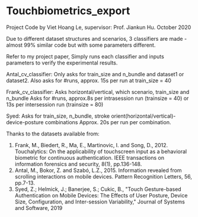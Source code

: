 # Touchbiometrics_export
Project Code by Viet Hoang Le, supervisor: Prof. Jiankun Hu. October 2020

Due to different dataset structures and scenarios, 3 classifiers are made - almost 99% similar code
but with some parameters different.

Refer to my project paper, Simply runs each classifier and inputs parameters to verify the experimental results.

Antal_cv_classifier:
    Only asks for train_size and n_bundle and dataset1 or dataset2.
    Also asks for #runs, approx. 15s per run at train_size = 40

Frank_cv_classifier:
    Asks horizontal/vertical, which scenario, train_size and n_bundle
    Asks for #runs, approx.8s per intrasession run (trainsize = 40) or 13s per intersession run (trainsize = 80)


Syed:
    Asks for train_size, n_bundle, stroke orient(horizontal/vertical)-device-posture combinations
    Approx. 20s per run per combination.

Thanks to the datasets available from:
1)	Frank, M., Biedert, R., Ma, E., Martinovic, I. and Song, D., 2012. Touchalytics: On the applicability of touchscreen input as a behavioral biometric for continuous authentication. IEEE transactions on information forensics and security, 8(1), pp.136-148.
2)	Antal, M., Bokor, Z. and Szabó, L.Z., 2015. Information revealed from scrolling interactions on mobile devices. Pattern Recognition Letters, 56, pp.7-13.
3)	Syed, Z.; Helmick, J.; Banerjee, S.; Cukic, B., "Touch Gesture-based Authentication on Mobile Devices: The Effects of User Posture, Device Size, Configuration, and Inter-session Variability," Journal of Systems and Software, 2019 
